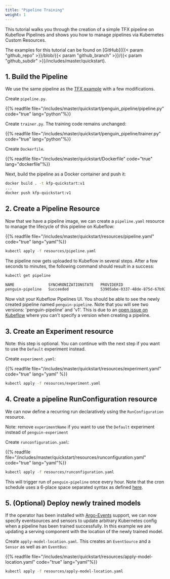 ```yaml
---
title: "Pipeline Training"
weight: 1
---
```


This tutorial walks you through the creation of a simple TFX pipeline on Kubeflow Pipelines and shows you how to manage pipelines via Kubernetes Custom Resources.

The examples for this tutorial can be found on [GitHub]({{< param "github_repo" >}}/blob/{{< param "github_branch" >}}/{{< param "github_subdir" >}}/includes/master/quickstart).

## 1. Build the Pipeline

We use the same pipeline as the [TFX example](https://www.tensorflow.org/tfx/tutorials/tfx/penguin_simple) with a few modifications.

Create `pipeline.py`.

{{% readfile file="/includes/master/quickstart/penguin_pipeline/pipeline.py" code="true" lang="python"%}}

Create `trainer.py`.
The training code remains unchanged:

{{% readfile file="/includes/master/quickstart/penguin_pipeline/trainer.py" code="true" lang="python"%}}

Create `Dockerfile`.

{{% readfile file="/includes/master/quickstart/Dockerfile" code="true" lang="dockerfile"%}}

Next, build the pipeline as a Docker container and push it:

```bash
docker build . -t kfp-quickstart:v1
...
docker push kfp-quickstart:v1
```

## 2. Create a Pipeline Resource

Now that we have a pipeline image, we can create a `pipeline.yaml` resource to manage the lifecycle of this pipeline on Kubeflow:

{{% readfile file="/includes/master/quickstart/resources/pipeline.yaml" code="true" lang="yaml"%}}

```bash
kubectl apply -f resources/pipeline.yaml
```

The pipeline now gets uploaded to Kubeflow in several steps. After a few seconds to minutes, the following command should result in a success:

```bash
kubectl get pipeline

NAME               SYNCHRONIZATIONSTATE   PROVIDERID
penguin-pipeline   Succeeded              53905abe-0337-48de-875d-67b9285f3cf7
```

Now visit your Kubeflow Pipelines UI. You should be able to see the newly created pipeline named `penguin-pipeline`. Note that you will see two versions: 'penguin-pipeline' and 'v1'. This is due to an [open issue on Kubeflow](https://github.com/kubeflow/pipelines/issues/5881) where you can't specify a version when creating a pipeline.

## 3. Create an Experiment resource

Note: this step is optional. You can continue with the next step if you want to use the `Default` experiment instead.

Create `experiment.yaml`:

{{% readfile file="/includes/master/quickstart/resources/experiment.yaml" code="true" lang="yaml" %}}

```bash
kubectl apply -f resources/experiment.yaml
```

## 4. Create a pipeline RunConfiguration resource

We can now define a recurring run declaratively using the `RunConfiguration` resource.

Note: remove `experimentName` if you want to use the `Default` experiment instead of `penguin-experiment`

Create `runconfiguration.yaml`:

{{% readfile file="/includes/master/quickstart/resources/runconfiguration.yaml" code="true" lang="yaml"%}}

```bash
kubectl apply -f resources/runconfiguration.yaml
```

This will trigger run of `penguin-pipeline` once every hour. Note that the cron schedule uses a 6-place space separated syntax as defined [here](https://pkg.go.dev/github.com/robfig/cron#hdr-CRON_Expression_Format).

## 5. (Optional) Deploy newly trained models

If the operator has been installed with [Argo-Events](https://argoproj.github.io/argo-events/) support, we can now specify eventsources and sensors to update arbitrary Kubernetes config when a pipeline has been trained successfully.
In this example we are updating a serving component with the location of the newly trained model. 

Create `apply-model-location.yaml`. This creates an `EventSource` and a `Sensor` as well as an `EventBus`:

{{% readfile file="/includes/master/quickstart/resources/apply-model-location.yaml" code="true" lang="yaml"%}}

```bash
kubectl apply -f resources/apply-model-location.yaml
```
